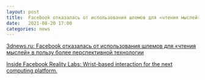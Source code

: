 ```yaml
---
layout: post
title:  Facebook отказалась от использования шлемов для «чтения мыслей» в пользу более перспективной технологии
date:   2021-08-20 17:00
categories: news
---
```


[3dnews.ru: Facebook отказалась от использования шлемов для «чтения мыслей» в пользу более перспективной технологии](https://3dnews.ru/1044279/facebook-otkazalas-ot-ispolzovaniya-shlemov-dlya-chteniya-misley-v-polzu-bolee-perspektivnoy-tehnologii)

[Inside Facebook Reality Labs: Wrist-based interaction for the next computing platform.](https://tech.fb.com/inside-facebook-reality-labs-wrist-based-interaction-for-the-next-computing-platform/)

